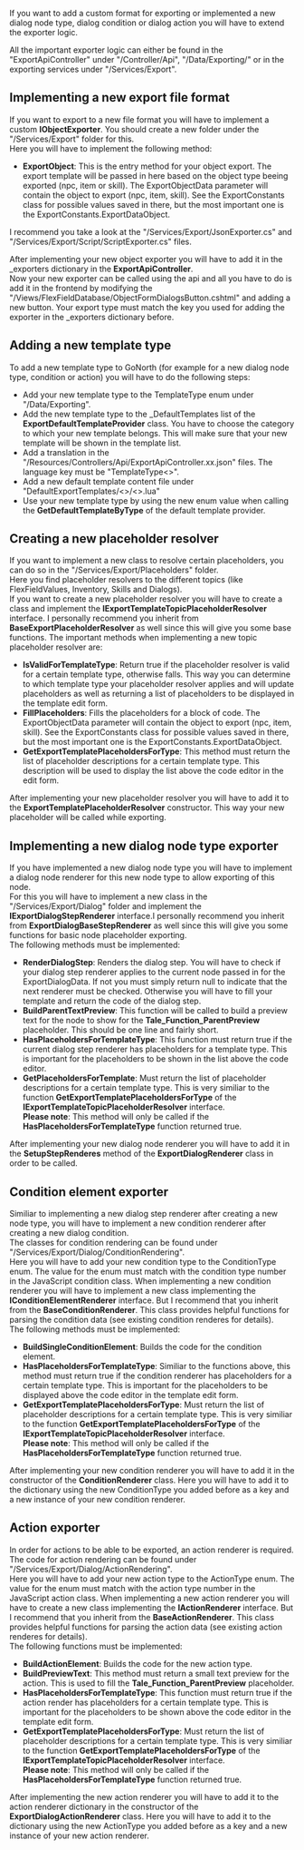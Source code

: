 If you want to add a custom format for exporting or implemented a new dialog node type, dialog condition or dialog action you will have to extend the exporter logic.  

All the important exporter logic can either be found in the "ExportApiController" under "/Controller/Api", "/Data/Exporting/"  or in the exporting services under "/Services/Export".

## Implementing a new export file format
If you want to export to a new file format you will have to implement a custom **IObjectExporter**. You should create a new folder under the "/Services/Export" folder for this.  
Here you will have to implement the following method:
 * **ExportObject**: This is the entry method for your object export. The export template will be passed in here based on the object type beeing exported (npc, item or skill). The ExportObjectData parameter will contain the object to export (npc, item, skill). See the ExportConstants class for possible values saved in there, but the most important one is the ExportConstants.ExportDataObject.

I recommend you take a look at the "/Services/Export/JsonExporter.cs" and "/Services/Export/Script/ScriptExporter.cs" files.  

After implementing your new object exporter you will have to add it in the _exporters dictionary in the **ExportApiController**.  
Now your new exporter can be called using the api and all you have to do is add it in the frontend by modifying the "/Views/FlexFieldDatabase/ObjectFormDialogsButton.cshtml" and adding a new button. Your export type must match the key you used for adding the exporter in the _exporters dictionary before.

## Adding a new template type
To add a new template type to GoNorth (for example for a new dialog node type, condition or action) you will have to do the following steps:
 * Add your new template type to the TemplateType enum under "/Data/Exporting".
 * Add the new template type to the _DefaultTemplates list of the **ExportDefaultTemplateProvider** class. You have to choose the category to which your new template belongs. This will make sure that your new template will be shown in the template list.
 * Add a translation in the "/Resources/Controllers/Api/ExportApiController.xx.json" files. The language key must be "TemplateType<<YourNewTemplateTypeEnum>>".
 * Add a new default template content file under "DefaultExportTemplates/<<TheCategoryYouChooseBefore>>/<<YourNewTemplateTypeEnum>>.lua"
 * Use your new template type by using the new enum value when calling the **GetDefaultTemplateByType** of the default template provider.

## Creating a new placeholder resolver
If you want to implement a new class to resolve certain placeholders, you can do so in the "/Services/Export/Placeholders" folder.  
Here you find placeholder resolvers to the different topics (like FlexFieldValues, Inventory, Skills and Dialogs).  
If you want to create a new placeholder resolver you will have to create a class and implement the **IExportTemplateTopicPlaceholderResolver** interface. I personally recommend you inherit from **BaseExportPlaceholderResolver** as well since this will give you some base functions. 
The important methods when implementing a new topic placeholder resolver are:
 * **IsValidForTemplateType**: Return true if the placeholder resolver is valid for a certain template type, otherwise falls. This way you can determine to which template type your placeholder resolver applies and will update placeholders as well as returning a list of placeholders to be displayed in the template edit form.
 * **FillPlaceholders**: Fills the placeholders for a block of code. The ExportObjectData parameter will contain the object to export (npc, item, skill). See the ExportConstants class for possible values saved in there, but the most important one is the ExportConstants.ExportDataObject.
 * **GetExportTemplatePlaceholdersForType**: This method must return the list of placeholder descriptions for a certain template type. This description will be used to display the list above the code editor in the edit form. 

After implementing your new placeholder resolver you will have to add it to the **ExportTemplatePlaceholderResolver** constructor. This way your new placeholder will be called while exporting.  

## Implementing a new dialog node type exporter
If you have implemented a new dialog node type you will have to implement a dialog node renderer for this new node type to allow exporting of this node.  
For this you will have to implement a new class in the "/Services/Export/Dialog" folder and implement the **IExportDialogStepRenderer** interface.I personally recommend you inherit from **ExportDialogBaseStepRenderer** as well since this will give you some functions for basic node placeholder exporting.  
The following methods must be implemented:
 * **RenderDialogStep**: Renders the dialog step. You will have to check if your dialog step renderer applies to the current node passed in for the ExportDialogData. If not you must simply return null to indicate that the next renderer must be checked. Otherwise you will have to fill your template and return the code of the dialog step.
 * **BuildParentTextPreview**: This function will be called to build a preview text for the node to show for the **Tale_Function_ParentPreview** placeholder. This should be one line and fairly short.
 * **HasPlaceholdersForTemplateType**: This function must return true if the current dialog step renderer has placeholders for a template type. This is important for the placeholders to be shown in the list above the code editor.
 * **GetPlaceholdersForTemplate**: Must return the list of placeholder descriptions for a certain template type. This is very similiar to the function **GetExportTemplatePlaceholdersForType** of the **IExportTemplateTopicPlaceholderResolver** interface.   
 **Please note**: This method will only be called if the **HasPlaceholdersForTemplateType** function returned true.

After implementing your new dialog node renderer you will have to add it in the **SetupStepRenderes** method of the **ExportDialogRenderer** class in order to be called.

## Condition element exporter
Similiar to implementing a new dialog step renderer after creating a new node type, you will have to implement a new condition renderer after creating a new dialog condition.  
The classes for condition rendering can be found under "/Services/Export/Dialog/ConditionRendering".  
Here you will have to add your new condition type to the ConditionType enum. The value for the enum must match with the condition type number in the JavaScript condition class.
When implementing a new condition renderer you will have to implement a new class implementing the **IConditionElementRenderer** interface. But I recommend that you inherit from the **BaseConditionRenderer**. This class provides helpful functions for parsing the condition data (see existing condition renderes for details).  
The following methods must be implemented:
 * **BuildSingleConditionElement**: Builds the code for the condition element.
 * **HasPlaceholdersForTemplateType**: Similiar to the functions above, this method must return true if the condition renderer has placeholders for a certain template type. This is important for the placeholders to be displayed above the code editor in the template edit form.
 * **GetExportTemplatePlaceholdersForType**: Must return the list of placeholder descriptions for a certain template type. This is very similiar to the function **GetExportTemplatePlaceholdersForType** of the **IExportTemplateTopicPlaceholderResolver** interface.   
 **Please note**: This method will only be called if the **HasPlaceholdersForTemplateType** function returned true.

After implementing your new condition renderer you will have to add it in the constructor of the **ConditionRenderer** class. Here you will have to add it to the dictionary using the new ConditionType you added before as a key and a new instance of your new condition renderer.

## Action exporter
In order for actions to be able to be exported, an action renderer is required. The code for action rendering can be found under "/Services/Export/Dialog/ActionRendering".  
Here you will have to add your new action type to the ActionType enum. The value for the enum must match with the action type number in the JavaScript action class.
When implementing a new action renderer you will have to create a new class implementing the **IActionRenderer** interface. But I recommend that you inherit from the **BaseActionRenderer**. This class provides helpful functions for parsing the action data (see existing action renderes for details).  
The following functions must be implemented:
 * **BuildActionElement**: Builds the code for the new action type.
 * **BuildPreviewText**: This method must return a small text preview for the action. This is used to fill the **Tale_Function_ParentPreview** placeholder.
 * **HasPlaceholdersForTemplateType**: This function must return true if the action render has placeholders for a certain template type. This is important for the placeholders to be shown above the code editor in the template edit form.
 * **GetExportTemplatePlaceholdersForType**: Must return the list of placeholder descriptions for a certain template type. This is very similiar to the function **GetExportTemplatePlaceholdersForType** of the **IExportTemplateTopicPlaceholderResolver** interface.   
 **Please note**: This method will only be called if the **HasPlaceholdersForTemplateType** function returned true.

After implementing the new action renderer you will have to add it to the action renderer dictionary in the constructor of the **ExportDialogActionRenderer** class. Here you will have to add it to the dictionary using the new ActionType you added before as a key and a new instance of your new action renderer.